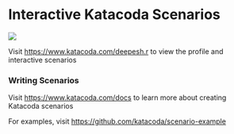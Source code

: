 # Interactive Katacoda Scenarios

[![](http://shields.katacoda.com/katacoda/deepesh.r/count.svg)](https://www.katacoda.com/deepesh.r "Get your profile on Katacoda.com")

Visit https://www.katacoda.com/deepesh.r to view the profile and interactive scenarios

### Writing Scenarios
Visit https://www.katacoda.com/docs to learn more about creating Katacoda scenarios

For examples, visit https://github.com/katacoda/scenario-example

